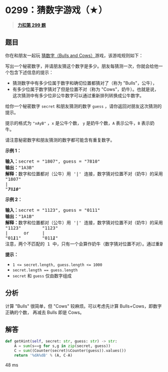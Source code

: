 # 0299：猜数字游戏（★）


> <u>**[力扣第 299 题](https://leetcode.cn/problems/bulls-and-cows/)**</u>

## 题目

<p>你在和朋友一起玩 <a href="https://baike.baidu.com/item/%E7%8C%9C%E6%95%B0%E5%AD%97/83200?fromtitle=Bulls+and+Cows&amp;fromid=12003488&amp;fr=aladdin" target="_blank">猜数字（Bulls and Cows）</a>游戏，该游戏规则如下：</p>

<p>写出一个秘密数字，并请朋友猜这个数字是多少。朋友每猜测一次，你就会给他一个包含下述信息的提示：</p>

<ul>
<li>猜测数字中有多少位属于数字和确切位置都猜对了（称为 "Bulls"，公牛），</li>
<li>有多少位属于数字猜对了但是位置不对（称为 "Cows"，奶牛）。也就是说，这次猜测中有多少位非公牛数字可以通过重新排列转换成公牛数字。</li>
</ul>

<p>给你一个秘密数字 <code>secret</code> 和朋友猜测的数字 <code>guess</code> ，请你返回对朋友这次猜测的提示。</p>

<p>提示的格式为 <code>"xAyB"</code> ，<code>x</code> 是公牛个数， <code>y</code> 是奶牛个数，<code>A</code> 表示公牛，<code>B</code> 表示奶牛。</p>

<p>请注意秘密数字和朋友猜测的数字都可能含有重复数字。</p>



<p><strong>示例 1：</strong></p>

<pre>
<strong>输入：</strong>secret = "1807", guess = "7810"
<strong>输出：</strong>"1A3B"
<strong>解释：</strong>数字和位置都对（公牛）用 '|' 连接，数字猜对位置不对（奶牛）的采用斜体加粗标识。
"1807"
|
"<em><strong>7</strong></em>8<em><strong>10</strong></em>"</pre>

<p><strong>示例 2：</strong></p>

<pre>
<strong>输入：</strong>secret = "1123", guess = "0111"
<strong>输出：</strong>"1A1B"
<strong>解释：</strong>数字和位置都对（公牛）用 '|' 连接，数字猜对位置不对（奶牛）的采用斜体加粗标识。
"1123"        "1123"
|      or     |
"01<em><strong>1</strong></em>1"        "011<em><strong>1</strong></em>"
注意，两个不匹配的 1 中，只有一个会算作奶牛（数字猜对位置不对）。通过重新排列非公牛数字，其中仅有一个 1 可以成为公牛数字。</pre>



<p><strong>提示：</strong></p>

<ul>
<li><code>1 &lt;= secret.length, guess.length &lt;= 1000</code></li>
<li><code>secret.length == guess.length</code></li>
<li><code>secret</code> 和 <code>guess</code> 仅由数字组成</li>
</ul>


## 分析

计算 "Bulls" 很简单，但 "Cows" 较麻烦。可以考虑先计算 Bulls+Cows，即数字正确的个数，
再减去 Bulls 即是 Cows。

## 解答

```python
def getHint(self, secret: str, guess: str) -> str:
	A = sum(s==g for s,g in zip(secret, guess))
	C = sum((Counter(secret)&Counter(guess)).values())
	return '%dA%dB' % (A, C-A)
```
48 ms

